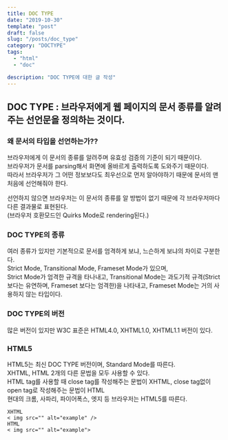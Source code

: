 ```yaml
---
title: DOC TYPE
date: "2019-10-30"
template: "post"
draft: false
slug: "/posts/doc_type"
category: "DOCTYPE"
tags:
  - "html"
  - "doc"

description: "DOC TYPE에 대한 글 작성"
---
```


## DOC TYPE : 브라우저에게 웹 페이지의 문서 종류를 알려주는 선언문을 정의하는 것이다.

### 왜 문서의 타입을 선언하는가??

브라우저에게 이 문서의 종류를 알려주며 유효성 검증의 기준이 되기 때문이다.  
브라우저가 문서를 parsing해서 화면에 올바르게 출력하도록 도와주기 때문이다.  
따라서 브라우저가 그 어떤 정보보다도 최우선으로 먼저 알아야하기 때문에 문서의 맨 처음에 선언해줘야 한다.

선언하지 않으면 브라우저는 이 문서의 종류를 알 방법이 없기 때문에 각 브라우저마다 다른 결과물로 표현된다.  
(브라우저 호환모드인 Quirks Mode로 rendering된다.)

### DOC TYPE의 종류

여러 종류가 있지만 기본적으로 문서를 엄격하게 보냐, 느슨하게 보냐의 차이로 구분한다.  
Strict Mode, Transitional Mode, Frameset Mode가 있으며,  
Strict Mode가 엄격한 규격을 타나내고, Transitional Mode는 과도기적 규격(Strict 보다는 유연하며, Frameset 보다는 엄격한)을 나타내고, Frameset Mode는 거의 사용하지 않는 타입이다.

### DOC TYPE의 버전

많은 버전이 있지만 W3C 표준은 HTML4.0, XHTML1.0, XHTML1.1 버전이 있다.

### HTML5

HTML5는 최신 DOC TYPE 버전이며, Standard Mode를 따른다.  
XHTML, HTML 2개의 다른 문법을 모두 사용할 수 있다.  
HTML tag를 사용할 때 close tag를 작성해주는 문법이 XHTML, close tag없이 open tag로 작성해주는 문법이 HTML  
현대의 크롬, 사파리, 파이어폭스, 엣지 등 브라우저는 HTML5를 따른다.

```
XHTML
< img src="" alt="example" />
HTML
< img src="" alt="example">
```
